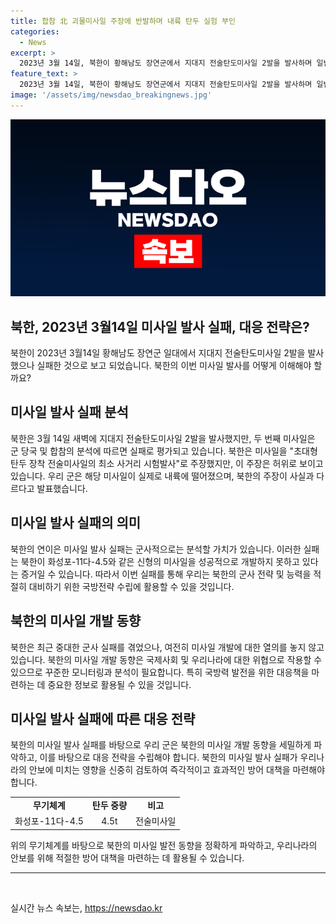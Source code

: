 ```yaml
---
title: 합참 北 괴물미사일 주장에 반발하며 내륙 탄두 실험 부인
categories:
  - News
excerpt: >
  2023년 3월 14일, 북한이 황해남도 장연군에서 지대지 전술탄도미사일 2발을 발사하며 일반 비평을 불러일으켰습니다. 북한의 주장에 대해 의심이 제기되면서 화성-11형으로 추정된 첫 미사일은 약 600㎞, 두 번째 미사일은 약 120㎞ 비행한 것으로 분석되었습니다. 또한, 북한이 성공한 다탄두(MIRV) 미사일 시험발사를 주장함에 따라 군 당국과의 신빙성에 의문이 제기되고 있습니다. 이러한 사건들로 북한의 신형 미사일에 대한 진위 공방이 확산되고 있으며, 해당 미사일은 고중량 탄두 탄도미사일을 개발 중인 북한의 전략적 선택지로 분석되고 있습니다.
feature_text: >
  2023년 3월 14일, 북한이 황해남도 장연군에서 지대지 전술탄도미사일 2발을 발사하며 일반 비평을 불러일으켰습니다. 북한의 주장에 대해 의심이 제기되면서 화성-11형으로 추정된 첫 미사일은 약 600㎞, 두 번째 미사일은 약 120㎞ 비행한 것으로 분석되었습니다. 또한, 북한이 성공한 다탄두(MIRV) 미사일 시험발사를 주장함에 따라 군 당국과의 신빙성에 의문이 제기되고 있습니다. 이러한 사건들로 북한의 신형 미사일에 대한 진위 공방이 확산되고 있으며, 해당 미사일은 고중량 탄두 탄도미사일을 개발 중인 북한의 전략적 선택지로 분석되고 있습니다.
image: '/assets/img/newsdao_breakingnews.jpg'
---
```


<p><img src="/assets/img/newsdao_breakingnews.jpg" alt="cryptoinkorea 속보" /></p>

<h2 data-ke-size="size26">북한, 2023년 3월14일 미사일 발사 실패, 대응 전략은?</h2>

<p data-ke-size="size16">북한이 2023년 3월14일 황해남도 장연군 일대에서 지대지 전술탄도미사일 2발을 발사했으나 실패한 것으로 보고 되었습니다. 북한의 이번 미사일 발사를 어떻게 이해해야 할까요?</p>

<h2 data-ke-size="size24">미사일 발사 실패 분석</h2>

<p data-ke-size="size16">북한은 3월 14일 새벽에 지대지 전술탄도미사일 2발을 발사했지만, 두 번째 미사일은 군 당국 및 합참의 분석에 따르면 실패로 평가되고 있습니다. 북한은 미사일을 "초대형 탄두 장착 전술미사일의 최소 사거리 시험발사"로 주장했지만, 이 주장은 허위로 보이고 있습니다. 우리 군은 해당 미사일이 실제로 내륙에 떨어졌으며, 북한의 주장이 사실과 다르다고 발표했습니다.</p>

<h2 data-ke-size="size24">미사일 발사 실패의 의미</h2>

<p data-ke-size="size16">북한의 연이은 미사일 발사 실패는 군사적으로는 분석할 가치가 있습니다. 이러한 실패는 북한이 화성포-11다-4.5와 같은 신형의 미사일을 성공적으로 개발하지 못하고 있다는 증거일 수 있습니다. 따라서 이번 실패를 통해 우리는 북한의 군사 전략 및 능력을 적절히 대비하기 위한 국방전략 수립에 활용할 수 있을 것입니다.</p>

<h2 data-ke-size="size24">북한의 미사일 개발 동향</h2>

<p data-ke-size="size16">북한은 최근 중대한 군사 실패를 겪었으나, 여전히 미사일 개발에 대한 열의를 놓지 않고 있습니다. 북한의 미사일 개발 동향은 국제사회 및 우리나라에 대한 위협으로 작용할 수 있으므로 꾸준한 모니터링과 분석이 필요합니다. 특히 국방력 발전을 위한 대응책을 마련하는 데 중요한 정보로 활용될 수 있을 것입니다.</p>

<h2 data-ke-size="size24">미사일 발사 실패에 따른 대응 전략</h2>

<p data-ke-size="size16">북한의 미사일 발사 실패를 바탕으로 우리 군은 북한의 미사일 개발 동향을 세밀하게 파악하고, 이를 바탕으로 대응 전략을 수립해야 합니다. 북한의 미사일 발사 실패가 우리나라의 안보에 미치는 영향을 신중히 검토하여 즉각적이고 효과적인 방어 대책을 마련해야 합니다.</p>

<table>
    <tr>
        <td style="text-align: center; height: 17px;"><b>무기체계</b></td>
        <td style="text-align: center; height: 17px;"><b>탄두 중량</b></td>
        <td style="text-align: center; height: 17px;"><b>비고</b></td>
    </tr>
    <tr>
        <td style="text-align: center; height: 17px;">화성포-11다-4.5</td>
        <td style="text-align: center; height: 17px;">4.5t</td>
        <td style="text-align: center; height: 17px;">전술미사일</td>
    </tr>
</table>

<p data-ke-size="size16">위의 무기체계를 바탕으로 북한의 미사일 발전 동향을 정확하게 파악하고, 우리나라의 안보를 위해 적절한 방어 대책을 마련하는 데 활용될 수 있습니다.</p>

<hr>

<p data-ke-size="size16">&nbsp;</p>
실시간 뉴스 속보는, <a href="https://newsdao.kr" rel="dofollow">https://newsdao.kr</a>


